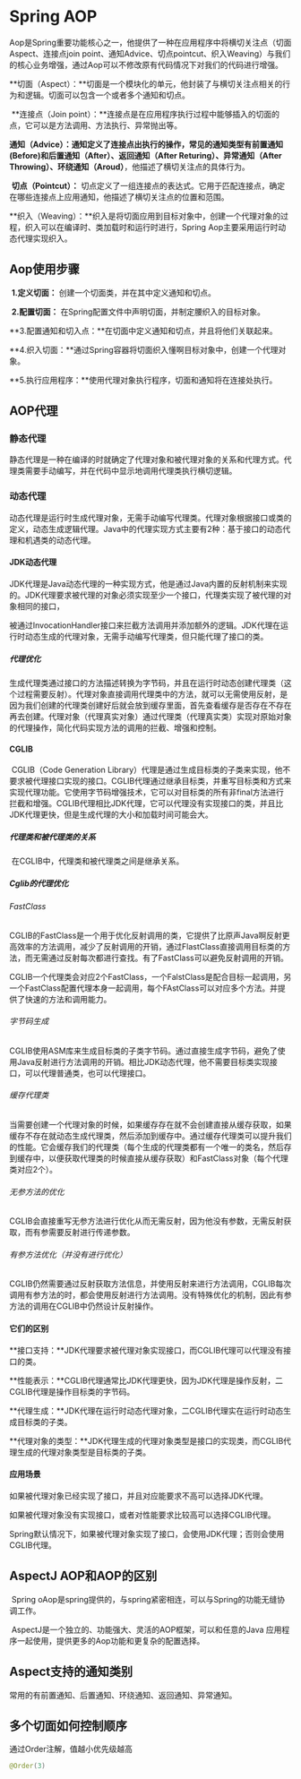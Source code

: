 # Spring AOP

​	Aop是Spring重要功能核心之一，他提供了一种在应用程序中将横切关注点（切面Aspect、连接点join point、通知Advice、切点pointcut、织入Weaving）与我们的核心业务增强，通过Aop可以不修改原有代码情况下对我们的代码进行增强。

​	**切面（Aspect）：**切面是一个模块化的单元，他封装了与横切关注点相关的行为和逻辑。切面可以包含一个或者多个通知和切点。

​	**连接点（Join point）：**连接点是在应用程序执行过程中能够插入的切面的点，它可以是方法调用、方法执行、异常抛出等。

​	**通知（Advice）：**通知定义了连接点出执行的操作，常见的通知类型有**前置通知(Before)和后置通知（After）、返回通知（After Returing）、异常通知（After Throwing）、环绕通知（Aroud）**，他描述了横切关注点的具体行为。

​	**切点（Pointcut）：** 切点定义了一组连接点的表达式。它用于匹配连接点，确定在哪些连接点上应用通知，他描述了横切关注点的位置和范围。

​	**织入（Weaving）：**织入是将切面应用到目标对象中，创建一个代理对象的过程，织入可以在编译时、类加载时和运行时进行，Spring Aop主要采用运行时动态代理实现织入。

## Aop使用步骤

​	**1.定义切面：** 创建一个切面类，并在其中定义通知和切点。

​	**2.配置切面：** 在Spring配置文件中声明切面，并制定腰织入的目标对象。

​	**3.配置通知和切入点：**在切面中定义通知和切点，并且将他们关联起来。

​	**4.织入切面：**通过Spring容器将切面织入懂啊目标对象中，创建一个代理对象。

​	**5.执行应用程序：**使用代理对象执行程序，切面和通知将在连接处执行。

## AOP代理

### 静态代理

​	静态代理是一种在编译的时就确定了代理对象和被代理对象的关系和代理方式。代理类需要手动编写，并在代码中显示地调用代理类执行横切逻辑。

### 动态代理

​	动态代理是运行时生成代理对象，无需手动编写代理类。代理对象根据接口或类的定义，动态生成逻辑代理。Java中的代理实现方式主要有2种：基于接口的动态代理和机遇类的动态代理。

#### JDK动态代理

​	JDK代理是Java动态代理的一种实现方式，他是通过Java内置的反射机制来实现的。JDK代理要求被代理的对象必须实现至少一个接口，代理类实现了被代理的对象相同的接口，

​	被通过InvocationHandler接口来拦截方法调用并添加额外的逻辑。JDK代理在运行时动态生成的代理对象，无需手动编写代理类，但只能代理了接口的类。

##### 代理优化

生成代理类通过接口的方法描述转换为字节码，并且在运行时动态创建代理类（这个过程需要反射）。代理对象直接调用代理类中的方法，就可以无需使用反射，是因为我们创建的代理类创建好后就会放到缓存里面，首先查看缓存是否存在不存在再去创建。代理对象（代理真实对象）通过代理类（代理真实类）实现对原始对象的代理操作，简化代码实现方法的调用的拦截、增强和控制。

#### CGLIB

​	CGLIB（Code Generation Library）代理是通过生成目标类的子类来实现，他不要求被代理接口实现的接口。CGLIB代理通过继承目标类，并重写目标类和方式来实现代理功能。它使用字节码增强技术，它可以对目标类的所有非final方法进行拦截和增强。CGLIB代理相比JDK代理，它可以代理没有实现接口的类，并且比JDK代理更快，但是生成代理的大小和加载时间可能会大。

##### 代理类和被代理类的关系

​	在CGLIB中，代理类和被代理类之间是继承关系。

##### Cglib的代理优化

###### FastClass

​	CGLIB的FastClass是一个用于优化反射调用的类，它提供了比原声Java啊反射更高效率的方法调用，减少了反射调用的开销，通过FlastClass直接调用目标类的方法，而无需通过反射每次都进行查找。有了FastClass可以避免反射调用的开销。

​	CGLIB一个代理类会对应2个FastClass，一个FalstClass是配合目标一起调用，另一个FastClass配置代理本身一起调用，每个FAstClass可以对应多个方法。并提供了快速的方法和调用能力。

###### 字节码生成

​	CGLIB使用ASM库来生成目标类的子类字节码。通过直接生成字节码，避免了使用Java反射进行方法调用的开销。相比JDK动态代理，他不需要目标类实现接口，可以代理普通类，也可以代理接口。

###### 缓存代理类

​	当需要创建一个代理对象的时候，如果缓存存在就不会创建直接从缓存获取，如果缓存不存在就动态生成代理类，然后添加到缓存中。通过缓存代理类可以提升我们的性能。它会缓存我们的代理类（每个生成的代理类都有一个唯一的类名，然后存到缓存中，以便获取代理类的时候直接从缓存获取）和FastClass对象（每个代理类对应2个）。

###### 无参方法的优化

​	CGLIB会直接重写无参方法进行优化从而无需反射，因为他没有参数，无需反射获取，而有参需要反射进行传递参数。

######  有参方法优化（并没有进行优化）

​	CGLIB仍然需要通过反射获取方法信息，并使用反射来进行方法调用，CGLIB每次调用有参方法的时，都会使用反射进行方法调用。没有特殊优化的机制，因此有参方法的调用在CGLIB中仍然设计反射操作。

#### 它们的区别

​	**接口支持：**JDK代理要求被代理对象实现接口，而CGLIB代理可以代理没有接口的类。

​	**性能表示：**CGLIB代理通常比JDK代理更快，因为JDK代理是操作反射，二CGLIB代理是操作目标类的字节码。

​	**代理生成：**JDK代理在运行时动态代理对象，二CGLIB代理实在运行时动态生成目标类的子类。

​	**代理对象的类型：**JDK代理生成的代理对象类型是接口的实现类，而CGLIB代理生成的代理对象类型是目标类的子类。

####  应用场景 

​	如果被代理对象已经实现了接口，并且对应能要求不高可以选择JDK代理。

​	如果被代理对象没有实现接口，或者对性能要求比较高可以选择CGLIB代理。

Spring默认情况下，如果被代理对象实现了接口，会使用JDK代理；否则会使用CGLIB代理。

## AspectJ AOP和AOP的区别

​	Spring oAop是spring提供的，与spring紧密相连，可以与Spring的功能无缝协调工作。

​	AspectJ是一个独立的、功能强大、灵活的AOP框架，可以和任意的Java 应用程序一起使用，提供更多的Aop功能和更复杂的配置选择。

## Aspect支持的通知类别

常用的有前置通知、后置通知、环绕通知、返回通知、异常通知。

## 多个切面如何控制顺序

通过Order注解，值越小优先级越高

```java
@Order(3)
```